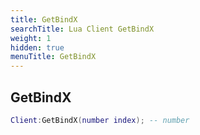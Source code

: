 ```yaml
---
title: GetBindX
searchTitle: Lua Client GetBindX
weight: 1
hidden: true
menuTitle: GetBindX
---
```

## GetBindX
```lua
Client:GetBindX(number index); -- number
```
